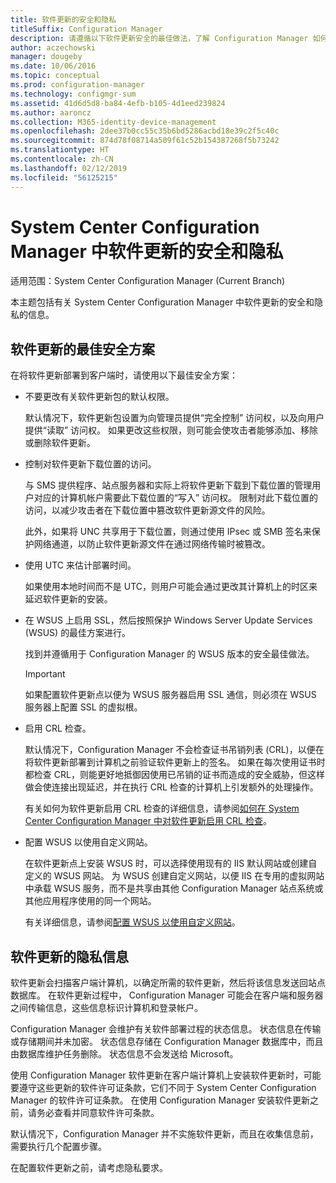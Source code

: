 ```yaml
---
title: 软件更新的安全和隐私
titleSuffix: Configuration Manager
description: 请遵循以下软件更新安全的最佳做法，了解 Configuration Manager 如何处理隐私信息。
author: aczechowski
manager: dougeby
ms.date: 10/06/2016
ms.topic: conceptual
ms.prod: configuration-manager
ms.technology: configmgr-sum
ms.assetid: 41d6d5d8-ba84-4efb-b105-4d1eed239824
ms.author: aaroncz
ms.collection: M365-identity-device-management
ms.openlocfilehash: 2dee37b0cc55c35b6bd5286acbd18e39c2f5c40c
ms.sourcegitcommit: 874d78f08714a509f61c52b154387268f5b73242
ms.translationtype: HT
ms.contentlocale: zh-CN
ms.lasthandoff: 02/12/2019
ms.locfileid: "56125215"
---
```

# <a name="security-and-privacy-for-software-updates-in-system-center-configuration-manager"></a>System Center Configuration Manager 中软件更新的安全和隐私

适用范围：System Center Configuration Manager (Current Branch)

本主题包括有关 System Center Configuration Manager 中软件更新的安全和隐私的信息。  

##  <a name="BKMK_Security_HardwareInventory"></a> 软件更新的最佳安全方案  
 在将软件更新部署到客户端时，请使用以下最佳安全方案：  

-   不要更改有关软件更新包的默认权限。  

     默认情况下，软件更新包设置为向管理员提供“完全控制”  访问权，以及向用户提供“读取”  访问权。 如果更改这些权限，则可能会使攻击者能够添加、移除或删除软件更新。  

-   控制对软件更新下载位置的访问。  

     与 SMS 提供程序、站点服务器和实际上将软件更新下载到下载位置的管理用户对应的计算机帐户需要此下载位置的“写入”  访问权。 限制对此下载位置的访问，以减少攻击者在下载位置中篡改软件更新源文件的风险。  

     此外，如果将 UNC 共享用于下载位置，则通过使用 IPsec 或 SMB 签名来保护网络通道，以防止软件更新源文件在通过网络传输时被篡改。  

-   使用 UTC 来估计部署时间。  

     如果使用本地时间而不是 UTC，则用户可能会通过更改其计算机上的时区来延迟软件更新的安装。  

-   在 WSUS 上启用 SSL，然后按照保护 Windows Server Update Services (WSUS) 的最佳方案进行。  

     找到并遵循用于 Configuration Manager 的 WSUS 版本的安全最佳做法。  

    > [!IMPORTANT]  
    >  如果配置软件更新点以便为 WSUS 服务器启用 SSL 通信，则必须在 WSUS 服务器上配置 SSL 的虚拟根。  

-   启用 CRL 检查。  

     默认情况下，Configuration Manager 不会检查证书吊销列表 (CRL)，以便在将软件更新部署到计算机之前验证软件更新上的签名。 如果在每次使用证书时都检查 CRL，则能更好地抵御因使用已吊销的证书而造成的安全威胁，但这样做会使连接出现延迟，并在执行 CRL 检查的计算机上引发额外的处理操作。  

     有关如何为软件更新启用 CRL 检查的详细信息，请参阅[如何在 System Center Configuration Manager 中对软件更新启用 CRL 检查](../get-started/manage-settings-for-software-updates.md#crl-checking-for-software-updates)。  

-   配置 WSUS 以使用自定义网站。  

     在软件更新点上安装 WSUS 时，可以选择使用现有的 IIS 默认网站或创建自定义的 WSUS 网站。 为 WSUS 创建自定义网站，以便 IIS 在专用的虚拟网站中承载 WSUS 服务，而不是共享由其他 Configuration Manager 站点系统或其他应用程序使用的同一个网站。  

     有关详细信息，请参阅[配置 WSUS 以使用自定义网站](plan-for-software-updates.md#BKMK_CustomWebSite)。  

##  <a name="BKMK_Privacy_HardwareInventory"></a>软件更新的隐私信息  
 软件更新会扫描客户端计算机，以确定所需的软件更新，然后将该信息发送回站点数据库。 在软件更新过程中， Configuration Manager 可能会在客户端和服务器之间传输信息，这些信息标识计算机和登录帐户。  

 Configuration Manager 会维护有关软件部署过程的状态信息。 状态信息在传输或存储期间并未加密。 状态信息存储在 Configuration Manager 数据库中，而且由数据库维护任务删除。 状态信息不会发送给 Microsoft。  

 使用 Configuration Manager 软件更新在客户端计算机上安装软件更新时，可能要遵守这些更新的软件许可证条款，它们不同于 System Center Configuration Manager 的软件许可证条款。 在使用 Configuration Manager 安装软件更新之前，请务必查看并同意软件许可条款。  

 默认情况下，Configuration Manager 并不实施软件更新，而且在收集信息前，需要执行几个配置步骤。  

 在配置软件更新之前，请考虑隐私要求。  
